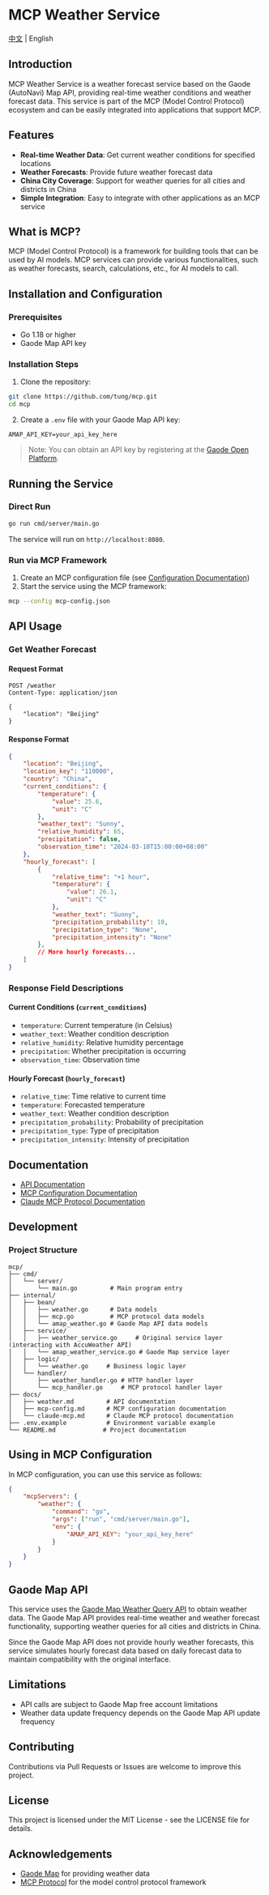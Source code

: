 # MCP Weather Service

[中文](README.md) | English

## Introduction

MCP Weather Service is a weather forecast service based on the Gaode (AutoNavi) Map API, providing real-time weather conditions and weather forecast data. This service is part of the MCP (Model Control Protocol) ecosystem and can be easily integrated into applications that support MCP.

## Features

- **Real-time Weather Data**: Get current weather conditions for specified locations
- **Weather Forecasts**: Provide future weather forecast data
- **China City Coverage**: Support for weather queries for all cities and districts in China
- **Simple Integration**: Easy to integrate with other applications as an MCP service

## What is MCP?

MCP (Model Control Protocol) is a framework for building tools that can be used by AI models. MCP services can provide various functionalities, such as weather forecasts, search, calculations, etc., for AI models to call.

## Installation and Configuration

### Prerequisites

- Go 1.18 or higher
- Gaode Map API key

### Installation Steps

1. Clone the repository:
```bash
git clone https://github.com/tung/mcp.git
cd mcp
```

2. Create a `.env` file with your Gaode Map API key:
```
AMAP_API_KEY=your_api_key_here
```

> Note: You can obtain an API key by registering at the [Gaode Open Platform](https://lbs.amap.com/).

## Running the Service

### Direct Run

```bash
go run cmd/server/main.go
```

The service will run on `http://localhost:8080`.

### Run via MCP Framework

1. Create an MCP configuration file (see [Configuration Documentation](docs/mcp-config.md))
2. Start the service using the MCP framework:
```bash
mcp --config mcp-config.json
```

## API Usage

### Get Weather Forecast

#### Request Format

```
POST /weather
Content-Type: application/json

{
    "location": "Beijing"
}
```

#### Response Format

```json
{
    "location": "Beijing",
    "location_key": "110000",
    "country": "China",
    "current_conditions": {
        "temperature": {
            "value": 25.6,
            "unit": "C"
        },
        "weather_text": "Sunny",
        "relative_humidity": 65,
        "precipitation": false,
        "observation_time": "2024-03-10T15:00:00+08:00"
    },
    "hourly_forecast": [
        {
            "relative_time": "+1 hour",
            "temperature": {
                "value": 26.1,
                "unit": "C"
            },
            "weather_text": "Sunny",
            "precipitation_probability": 10,
            "precipitation_type": "None",
            "precipitation_intensity": "None"
        },
        // More hourly forecasts...
    ]
}
```

### Response Field Descriptions

#### Current Conditions (`current_conditions`)
- `temperature`: Current temperature (in Celsius)
- `weather_text`: Weather condition description
- `relative_humidity`: Relative humidity percentage
- `precipitation`: Whether precipitation is occurring
- `observation_time`: Observation time

#### Hourly Forecast (`hourly_forecast`)
- `relative_time`: Time relative to current time
- `temperature`: Forecasted temperature
- `weather_text`: Weather condition description
- `precipitation_probability`: Probability of precipitation
- `precipitation_type`: Type of precipitation
- `precipitation_intensity`: Intensity of precipitation

## Documentation

- [API Documentation](docs/weather.md)
- [MCP Configuration Documentation](docs/mcp-config.md)
- [Claude MCP Protocol Documentation](docs/claude-mcp.md)

## Development

### Project Structure

```
mcp/
├── cmd/
│   └── server/
│       └── main.go         # Main program entry
├── internal/
│   ├── bean/
│   │   ├── weather.go      # Data models
│   │   ├── mcp.go          # MCP protocol data models
│   │   └── amap_weather.go # Gaode Map API data models
│   ├── service/
│   │   ├── weather_service.go     # Original service layer (interacting with AccuWeather API)
│   │   └── amap_weather_service.go # Gaode Map service layer
│   ├── logic/
│   │   └── weather.go     # Business logic layer
│   └── handler/
│       ├── weather_handler.go # HTTP handler layer
│       └── mcp_handler.go     # MCP protocol handler layer
├── docs/
│   ├── weather.md         # API documentation
│   ├── mcp-config.md      # MCP configuration documentation
│   └── claude-mcp.md      # Claude MCP protocol documentation
├── .env.example           # Environment variable example
└── README.md             # Project documentation
```

## Using in MCP Configuration

In MCP configuration, you can use this service as follows:

```json
{
    "mcpServers": {
        "weather": {
            "command": "go",
            "args": ["run", "cmd/server/main.go"],
            "env": {
                "AMAP_API_KEY": "your_api_key_here"
            }
        }
    }
}
```

## Gaode Map API

This service uses the [Gaode Map Weather Query API](https://lbs.amap.com/api/webservice/guide/api/weatherinfo) to obtain weather data. The Gaode Map API provides real-time weather and weather forecast functionality, supporting weather queries for all cities and districts in China.

Since the Gaode Map API does not provide hourly weather forecasts, this service simulates hourly forecast data based on daily forecast data to maintain compatibility with the original interface.

## Limitations

- API calls are subject to Gaode Map free account limitations
- Weather data update frequency depends on the Gaode Map API update frequency

## Contributing

Contributions via Pull Requests or Issues are welcome to improve this project.

## License

This project is licensed under the MIT License - see the LICENSE file for details.

## Acknowledgements

- [Gaode Map](https://lbs.amap.com/) for providing weather data
- [MCP Protocol](https://github.com/anthropics/anthropic-cookbook/tree/main/mcp) for the model control protocol framework 